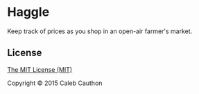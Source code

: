 # Haggle

Keep track of prices as you shop in an open-air farmer's market.

## License

[The MIT License (MIT)](LICENSE.md)

Copyright © 2015 Caleb Cauthon
